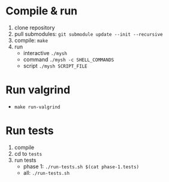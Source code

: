 # Compile & run
1. clone repository
2. pull submodules: `git submodule update --init --recursive`
3. compile: `make`
4. run
    - interactive `./mysh`
    - command `./mysh -c SHELL_COMMANDS`
    - script `./mysh SCRIPT_FILE`

# Run valgrind
- `make run-valgrind`

# Run tests
1. compile
2. cd to `tests`
3. run tests
    - phase 1: `./run-tests.sh $(cat phase-1.tests)`
    - all: `./run-tests.sh` 
